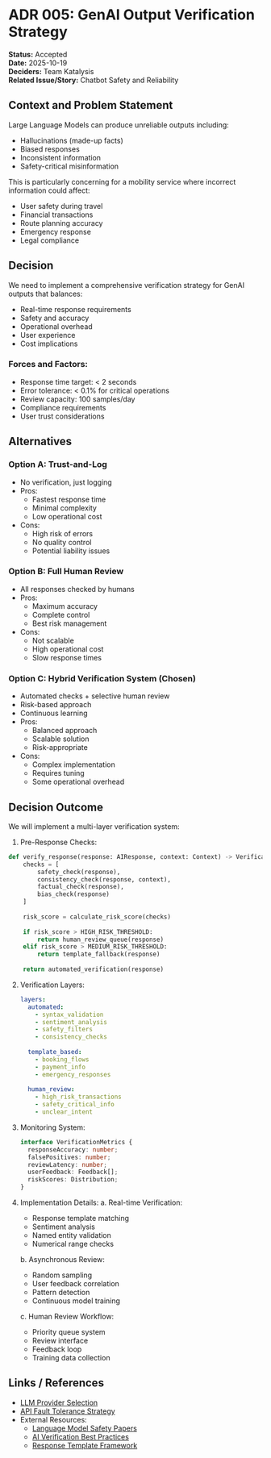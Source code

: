 # ADR 005: GenAI Output Verification Strategy

**Status:** Accepted  
**Date:** 2025-10-19  
**Deciders:** Team Katalysis  
**Related Issue/Story:** Chatbot Safety and Reliability

## Context and Problem Statement
Large Language Models can produce unreliable outputs including:
- Hallucinations (made-up facts)
- Biased responses
- Inconsistent information
- Safety-critical misinformation

This is particularly concerning for a mobility service where incorrect information could affect:
- User safety during travel
- Financial transactions
- Route planning accuracy
- Emergency response
- Legal compliance

## Decision
We need to implement a comprehensive verification strategy for GenAI outputs that balances:
- Real-time response requirements
- Safety and accuracy
- Operational overhead
- User experience
- Cost implications

### Forces and Factors:
- Response time target: < 2 seconds
- Error tolerance: < 0.1% for critical operations
- Review capacity: 100 samples/day
- Compliance requirements
- User trust considerations

## Alternatives

### Option A: Trust-and-Log
- No verification, just logging
- Pros:
  - Fastest response time
  - Minimal complexity
  - Low operational cost
- Cons:
  - High risk of errors
  - No quality control
  - Potential liability issues

### Option B: Full Human Review
- All responses checked by humans
- Pros:
  - Maximum accuracy
  - Complete control
  - Best risk management
- Cons:
  - Not scalable
  - High operational cost
  - Slow response times

### Option C: Hybrid Verification System (Chosen)
- Automated checks + selective human review
- Risk-based approach
- Continuous learning
- Pros:
  - Balanced approach
  - Scalable solution
  - Risk-appropriate
- Cons:
  - Complex implementation
  - Requires tuning
  - Some operational overhead

## Decision Outcome
We will implement a multi-layer verification system:

1. Pre-Response Checks:
```python
def verify_response(response: AIResponse, context: Context) -> VerificationResult:
    checks = [
        safety_check(response),
        consistency_check(response, context),
        factual_check(response),
        bias_check(response)
    ]
    
    risk_score = calculate_risk_score(checks)
    
    if risk_score > HIGH_RISK_THRESHOLD:
        return human_review_queue(response)
    elif risk_score > MEDIUM_RISK_THRESHOLD:
        return template_fallback(response)
    
    return automated_verification(response)
```

2. Verification Layers:
   ```yaml
   layers:
     automated:
       - syntax_validation
       - sentiment_analysis
       - safety_filters
       - consistency_checks
     
     template_based:
       - booking_flows
       - payment_info
       - emergency_responses
     
     human_review:
       - high_risk_transactions
       - safety_critical_info
       - unclear_intent
   ```

3. Monitoring System:
   ```typescript
   interface VerificationMetrics {
     responseAccuracy: number;
     falsePositives: number;
     reviewLatency: number;
     userFeedback: Feedback[];
     riskScores: Distribution;
   }
   ```

4. Implementation Details:
   a. Real-time Verification:
      - Response template matching
      - Sentiment analysis
      - Named entity validation
      - Numerical range checks

   b. Asynchronous Review:
      - Random sampling
      - User feedback correlation
      - Pattern detection
      - Continuous model training

   c. Human Review Workflow:
      - Priority queue system
      - Review interface
      - Feedback loop
      - Training data collection

## Links / References
- [LLM Provider Selection](004-llm-provider-selection.md)
- [API Fault Tolerance Strategy](001-api-fault-tolerance.md)
- External Resources:
  - [Language Model Safety Papers](https://arxiv.org/abs/2109.13916)
  - [AI Verification Best Practices](https://example.com/ai-safety)
  - [Response Template Framework](https://example.com/templates)